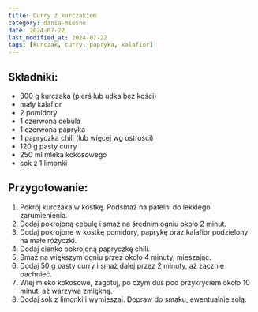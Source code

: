```yaml
---
title: Curry z kurczakiem
category: dania-miesne
date: 2024-07-22
last_modified_at: 2024-07-22
tags: [kurczak, curry, papryka, kalafior]
---
```


## Składniki:
 - 300 g kurczaka (pierś lub udka bez kości)
 - mały kalafior
 - 2 pomidory
 - 1 czerwona cebula
 - 1 czerwona papryka
 - 1 papryczka chili (lub więcej wg ostrości)
 - 120 g pasty curry
 - 250 ml mleka kokosowego
 - sok z 1 limonki

## Przygotowanie:
1. Pokrój kurczaka w kostkę. Podsmaż na patelni do lekkiego zarumienienia.
2. Dodaj pokrojoną cebulę i smaż na średnim ogniu około 2 minut.
3. Dodaj pokrojone w kostkę pomidory, paprykę oraz kalafior podzielony na małe różyczki.
4. Dodaj cienko pokrojoną papryczkę chili.
5. Smaż na większym ogniu przez około 4 minuty, mieszając.
6. Dodaj 50 g pasty curry i smaż dalej przez 2 minuty, aż zacznie pachnieć.
7. Wlej mleko kokosowe, zagotuj, po czym duś pod przykryciem około 10 minut, aż warzywa zmiękną.
8. Dodaj sok z limonki i wymieszaj. Dopraw do smaku, ewentualnie solą.
